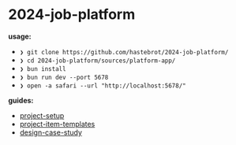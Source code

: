 # 2024-job-platform

**usage:**

- `❯ git clone https://github.com/hastebrot/2024-job-platform/`
- `❯ cd 2024-job-platform/sources/platform-app/`
- `❯ bun install`
- `❯ bun run dev --port 5678`
- `❯ open -a safari --url "http://localhost:5678/"`

**guides:**

- [project-setup](./guides/project-setup.md)
- [project-item-templates](./guides/project-item-templates.md)
- [design-case-study](./guides/design-case-study.md)

